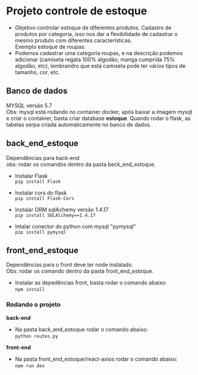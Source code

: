 # Projeto controle de estoque  
- Objetivo controlar estoque de diferentes produtos. Cadastro de produtos por categoria, isso nos dar a flexibilidade de cadastrar o mesmo produto com diferentes características.  
Exemplo estoque de roupas:
- Podemos cadastrar uma categoria roupas, e na descrição podemos adicionar (camiseta regata 100% algodão, manga cumprida 75% algodão, etc), lembrandro que está camiseta pode ter vários tipos de tamanho, cor, etc.

## Banco de dados  
MYSQL versão 5.7  
Obs: mysql está rodando no container docker, após baixar a imagem mysql e criar o container, basta criar database **estoque**. Quando rodar o flask, as tabelas serpa criada automaticamente no banco de dados.

## back_end_estoque  
Dependências para back-end  
obs: rodar os comandos dentro da pasta beck_end_estoque.   
- Instalar Flask   
`pip install Flask`   

- Instalar cors do flask   
`pip install Flask-Cors`  

- Instalar ORM sqlAchemy versão 1.4.17   
`pip install SQLAlchemy==1.4.17`  

- Intalar conector do python com mysql "pymysql"  
`pip install pymysql`  


## front_end_estoque  
Dependências para o front deve ter node instalado.  
Obs: rodar os comando dentro da pasta front_end_estoque.  

- Instalar as depedências front, basta rodar o comando abaixo:  
`npm install`  

### Rodando o projeto
**back-end**
- Na pasta back_end_estoque rodar o comando abaixo:  
`python routes.py`  

**front-end**
- Na pasta front_end_estoque/react-axios rodar o comando abaixo:  
`npm run dev`






